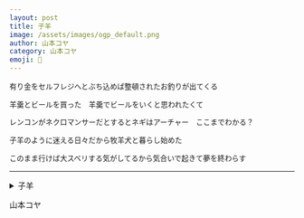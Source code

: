 ```yaml
---
layout: post
title: 子羊
image: /assets/images/ogp_default.png
author: 山本コヤ
category: 山本コヤ
emoji: 🥚
---
```


<div class="tanka-area" style="font-size: 91%;"><div class="tanka">
<p>有り金をセルフレジへとぶち込めば整頓されたお釣りが出てくる</p>
<p>羊羹とビールを買った　羊羹でビールをいくと思われたくて</p>
<p>レンコンがネクロマンサーだとするとネギはアーチャー　ここまでわかる？</p>
<p>子羊のように迷える日々だから牧羊犬と暮らし始めた</p>
<p>このまま行けば大スベリする気がしてるから気合いで起きて夢を終わらす</p></div></div>

---

<details><summary>子羊</summary>
有り金をセルフレジへとぶち込めば整頓されたお釣りが出てくる<br />
羊羹とビールを買った　羊羹でビールをいくと思われたくて<br />
レンコンがネクロマンサーだとするとネギはアーチャー　ここまでわかる？<br />
子羊のように迷える日々だから牧羊犬と暮らし始めた<br />
このまま行けば大スベリする気がしてるから気合いで起きて夢を終わらす<br />
<br />
</details>

山本コヤ

